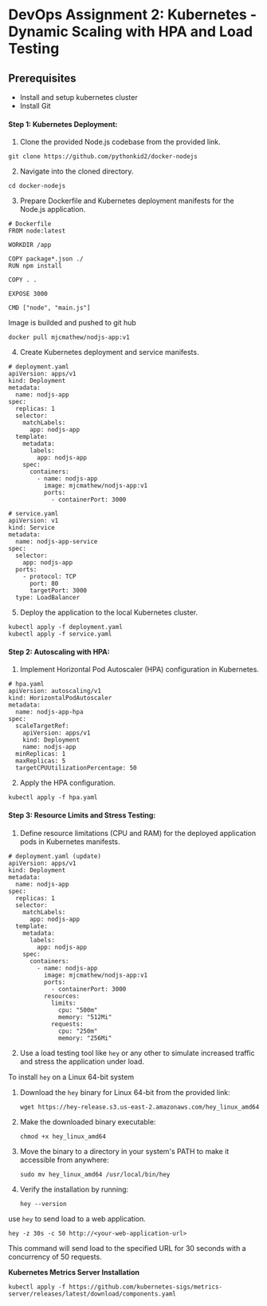 # DevOps Assignment 2: Kubernetes - Dynamic Scaling with HPA and Load Testing

## Prerequisites

- Install and setup kubernetes cluster 
- Install Git
   

#### Step 1: Kubernetes Deployment:

1. Clone the provided Node.js codebase from the provided link.

```
git clone https://github.com/pythonkid2/docker-nodejs
```

2. Navigate into the cloned directory.

```
cd docker-nodejs
```

3. Prepare Dockerfile and Kubernetes deployment manifests for the Node.js application.

```
# Dockerfile
FROM node:latest

WORKDIR /app

COPY package*.json ./
RUN npm install

COPY . .

EXPOSE 3000

CMD ["node", "main.js"]
```

Image is builded and pushed to git hub 
```
docker pull mjcmathew/nodjs-app:v1
```

4. Create Kubernetes deployment and service manifests.

```
# deployment.yaml
apiVersion: apps/v1
kind: Deployment
metadata:
  name: nodjs-app
spec:
  replicas: 1
  selector:
    matchLabels:
      app: nodjs-app
  template:
    metadata:
      labels:
        app: nodjs-app
    spec:
      containers:
        - name: nodjs-app
          image: mjcmathew/nodjs-app:v1
          ports:
            - containerPort: 3000
```

```
# service.yaml
apiVersion: v1
kind: Service
metadata:
  name: nodjs-app-service
spec:
  selector:
    app: nodjs-app
  ports:
    - protocol: TCP
      port: 80
      targetPort: 3000
  type: LoadBalancer
```

5. Deploy the application to the local Kubernetes cluster.

```
kubectl apply -f deployment.yaml
kubectl apply -f service.yaml
```

#### Step 2: Autoscaling with HPA:

1. Implement Horizontal Pod Autoscaler (HPA) configuration in Kubernetes.

```
# hpa.yaml
apiVersion: autoscaling/v1
kind: HorizontalPodAutoscaler
metadata:
  name: nodjs-app-hpa
spec:
  scaleTargetRef:
    apiVersion: apps/v1
    kind: Deployment
    name: nodjs-app
  minReplicas: 1
  maxReplicas: 5
  targetCPUUtilizationPercentage: 50
```

2. Apply the HPA configuration.

```
kubectl apply -f hpa.yaml
```

#### Step 3: Resource Limits and Stress Testing:

1. Define resource limitations (CPU and RAM) for the deployed application pods in Kubernetes manifests.

```
# deployment.yaml (update)
apiVersion: apps/v1
kind: Deployment
metadata:
  name: nodjs-app
spec:
  replicas: 1
  selector:
    matchLabels:
      app: nodjs-app
  template:
    metadata:
      labels:
        app: nodjs-app
    spec:
      containers:
        - name: nodjs-app
          image: mjcmathew/nodjs-app:v1
          ports:
            - containerPort: 3000
          resources:
            limits:
              cpu: "500m"
              memory: "512Mi"
            requests:
              cpu: "250m"
              memory: "256Mi"
```

2. Use a load testing tool like `hey` or any other to simulate increased traffic and stress the application under load.


To install `hey` on a Linux 64-bit system

1. Download the `hey` binary for Linux 64-bit from the provided link:
   ```
   wget https://hey-release.s3.us-east-2.amazonaws.com/hey_linux_amd64
   ```

2. Make the downloaded binary executable:
   ```
   chmod +x hey_linux_amd64
   ```

3. Move the binary to a directory in your system's PATH to make it accessible from anywhere:
   ```
   sudo mv hey_linux_amd64 /usr/local/bin/hey
   ```

4. Verify the installation by running:
   ```
   hey --version
   ```

 use `hey` to send load to a web application. 

```
hey -z 30s -c 50 http://<your-web-application-url>
```

This command will send load to the specified URL for 30 seconds with a concurrency of 50 requests. 

**Kubernetes Metrics Server Installation**

```
kubectl apply -f https://github.com/kubernetes-sigs/metrics-server/releases/latest/download/components.yaml
```

